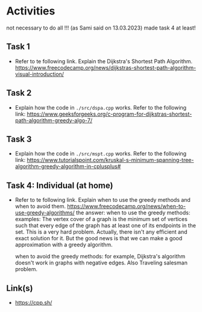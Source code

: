 # Activities

not necessary to do all !!! (as Sami said on 13.03.2023) made task 4 at least!

## Task 1

- Refer to te following link. Explain the Dijkstra's Shortest Path Algorithm.
  https://www.freecodecamp.org/news/dijkstras-shortest-path-algorithm-visual-introduction/

## Task 2

- Explain how the code in `./src/dspa.cpp` works. Refer to the following link:
  https://www.geeksforgeeks.org/c-program-for-dijkstras-shortest-path-algorithm-greedy-algo-7/

## Task 3

- Explain how the code in `./src/mspt.cpp` works. Refer to the following link:
  https://www.tutorialspoint.com/kruskal-s-minimum-spanning-tree-algorithm-greedy-algorithm-in-cplusplus#

## Task 4: Individual (at home)

- Refer to te following link. Explain when to use the greedy methods and when to avoid them.
  https://www.freecodecamp.org/news/when-to-use-greedy-algorithms/
  the answer:
  when to use the greedy methods: examples:
  The vertex cover of a graph is the minimum set of vertices such that every edge of the graph has at least one of its endpoints in the set.
  This is a very hard problem. Actually, there isn't any efficient and exact solution for it. But the good news is that we can make a good approximation with a greedy algorithm.

  when to avoid the greedy methods: for example, Dijkstra's algorithm doesn't work in graphs with negative edges. Also Traveling salesman problem.

## Link(s)

- https://cpp.sh/
